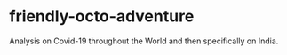 # friendly-octo-adventure
Analysis on Covid-19 throughout the World and then specifically on India. 
